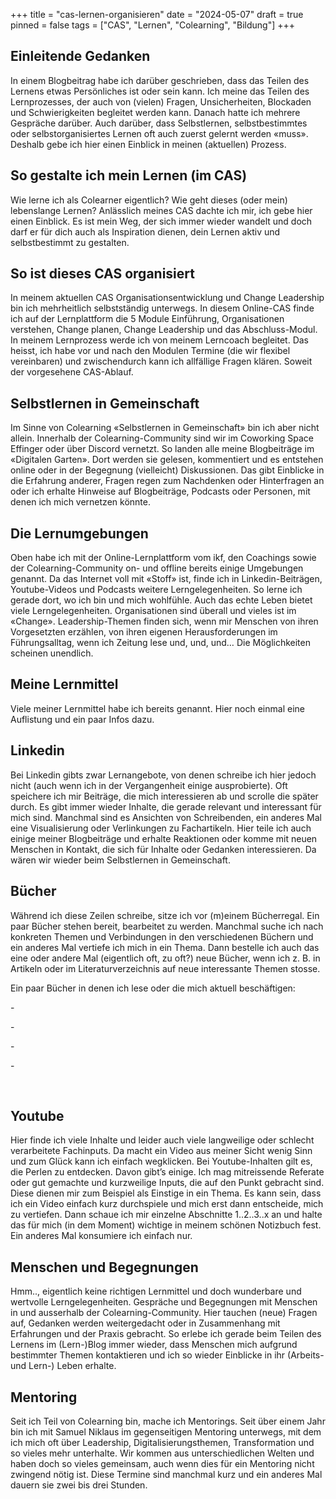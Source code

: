 +++
title = "cas-lernen-organisieren"
date = "2024-05-07"
draft = true
pinned = false
tags = ["CAS", "Lernen", "Colearning", "Bildung"]
+++
## **Einleitende Gedanken**

In einem Blogbeitrag habe ich darüber geschrieben, dass das Teilen des Lernens etwas Persönliches ist oder sein kann. Ich meine das Teilen des Lernprozesses, der auch von (vielen) Fragen, Unsicherheiten, Blockaden und Schwierigkeiten begleitet werden kann. Danach hatte ich mehrere Gespräche darüber. Auch darüber, dass Selbstlernen, selbstbestimmtes oder selbstorganisiertes Lernen oft auch zuerst gelernt werden «muss». Deshalb gebe ich hier einen Einblick in meinen (aktuellen) Prozess. 

## **So gestalte ich mein Lernen (im CAS)**

Wie lerne ich als Colearner eigentlich? Wie geht dieses (oder mein) lebenslange Lernen? Anlässlich meines CAS dachte ich mir, ich gebe hier einen Einblick. Es ist mein Weg, der sich immer wieder wandelt und doch darf er für dich auch als Inspiration dienen, dein Lernen aktiv und selbstbestimmt zu gestalten.

## **So ist dieses CAS organisiert**

In meinem aktuellen CAS Organisationsentwicklung und Change Leadership bin ich mehrheitlich selbstständig unterwegs. In diesem Online-CAS finde ich auf der Lernplattform die 5 Module Einführung, Organisationen verstehen, Change planen, Change Leadership und das Abschluss-Modul. In meinem Lernprozess werde ich von meinem Lerncoach begleitet. Das heisst, ich habe vor und nach den Modulen Termine (die wir flexibel vereinbaren) und zwischendurch kann ich allfällige Fragen klären. Soweit der vorgesehene CAS-Ablauf. 

## **Selbstlernen in Gemeinschaft**

Im Sinne von Colearning «Selbstlernen in Gemeinschaft» bin ich aber nicht allein. Innerhalb der Colearning-Community sind wir im Coworking Space Effinger oder über Discord vernetzt. So landen alle meine Blogbeiträge im «Digitalen Garten». Dort werden sie gelesen, kommentiert und es entstehen online oder in der Begegnung (vielleicht) Diskussionen. Das gibt Einblicke in die Erfahrung anderer, Fragen regen zum Nachdenken oder Hinterfragen an oder ich erhalte Hinweise auf Blogbeiträge, Podcasts oder Personen, mit denen ich mich vernetzen könnte. 

## **Die Lernumgebungen**

Oben habe ich mit der Online-Lernplattform vom ikf, den Coachings sowie der Colearning-Community on- und offline bereits einige Umgebungen genannt. Da das Internet voll mit «Stoff» ist, finde ich in Linkedin-Beiträgen, Youtube-Videos und Podcasts weitere Lerngelegenheiten. So lerne ich gerade dort, wo ich bin und mich wohlfühle. Auch das echte Leben bietet viele Lerngelegenheiten. Organisationen sind überall und vieles ist im «Change». Leadership-Themen finden sich, wenn mir Menschen von ihren Vorgesetzten erzählen, von ihren eigenen Herausforderungen im Führungsalltag, wenn ich Zeitung lese und, und, und… Die Möglichkeiten scheinen unendlich.  

## **Meine Lernmittel**

Viele meiner Lernmittel habe ich bereits genannt. Hier noch einmal eine Auflistung und ein paar Infos dazu. 

## **Linkedin**

Bei Linkedin gibts zwar Lernangebote, von denen schreibe ich hier jedoch nicht (auch wenn ich in der Vergangenheit einige ausprobierte). Oft speichere ich mir Beiträge, die mich interessieren ab und scrolle die später durch. Es gibt immer wieder Inhalte, die gerade relevant und interessant für mich sind. Manchmal sind es Ansichten von Schreibenden, ein anderes Mal eine Visualisierung oder Verlinkungen zu Fachartikeln. Hier teile ich auch einige meiner Blogbeiträge und erhalte Reaktionen oder komme mit neuen Menschen in Kontakt, die sich für Inhalte oder Gedanken interessieren. Da wären wir wieder beim Selbstlernen in Gemeinschaft. 

## **Bücher** 

Während ich diese Zeilen schreibe, sitze ich vor (m)einem Bücherregal. Ein paar Bücher stehen bereit, bearbeitet zu werden. Manchmal suche ich nach konkreten Themen und Verbindungen in den verschiedenen Büchern und ein anderes Mal vertiefe ich mich in ein Thema. Dann bestelle ich auch das eine oder andere Mal (eigentlich oft, zu oft?) neue Bücher, wenn ich z. B. in Artikeln oder im Literaturverzeichnis auf neue interessante Themen stosse. 

Ein paar Bücher in denen ich lese oder die mich aktuell beschäftigen: 

\-

\-

\-

\-

 

## **Youtube**

Hier finde ich viele Inhalte und leider auch viele langweilige oder schlecht verarbeitete Fachinputs. Da macht ein Video aus meiner Sicht wenig Sinn und zum Glück kann ich einfach wegklicken. Bei Youtube-Inhalten gilt es, die Perlen zu entdecken. Davon gibt’s einige. Ich mag mitreissende Referate oder gut gemachte und kurzweilige Inputs, die auf den Punkt gebracht sind. Diese dienen mir zum Beispiel als Einstige in ein Thema. Es kann sein, dass ich ein Video einfach kurz durchspiele und mich erst dann entscheide, mich zu vertiefen. Dann schaue ich mir einzelne Abschnitte 1..2..3..x an und halte das für mich (in dem Moment) wichtige in meinem schönen Notizbuch fest. Ein anderes Mal konsumiere ich einfach nur. 

## **Menschen und Begegnungen**

Hmm.., eigentlich keine richtigen Lernmittel und doch wunderbare und wertvolle Lerngelegenheiten. Gespräche und Begegnungen mit Menschen in und ausserhalb der Colearning-Community. Hier tauchen (neue) Fragen auf, Gedanken werden weitergedacht oder in Zusammenhang mit Erfahrungen und der Praxis gebracht. So erlebe ich gerade beim Teilen des Lernens im (Lern-)Blog immer wieder, dass Menschen mich aufgrund bestimmter Themen kontaktieren und ich so wieder Einblicke in ihr (Arbeits- und Lern-) Leben erhalte. 

## **Mentoring**

Seit ich Teil von Colearning bin, mache ich Mentorings. Seit über einem Jahr bin ich mit Samuel Niklaus im gegenseitigen Mentoring unterwegs, mit dem ich mich oft über Leadership, Digitalisierungsthemen, Transformation und so vieles mehr unterhalte. Wir kommen aus unterschiedlichen Welten und haben doch so vieles gemeinsam, auch wenn dies für ein Mentoring nicht zwingend nötig ist. Diese Termine sind manchmal kurz und ein anderes Mal dauern sie zwei bis drei Stunden.